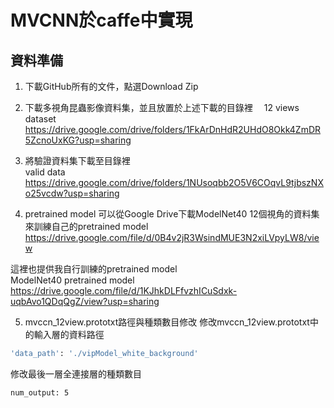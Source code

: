 # MVCNN於caffe中實現    

## 資料準備
1. 下載GitHub所有的文件，點選Download Zip

2. 下載多視角昆蟲影像資料集，並且放置於上述下載的目錄裡　
12 views dataset  
https://drive.google.com/drive/folders/1FkArDnHdR2UHdO8Okk4ZmDR5ZcnoUxKG?usp=sharing  

3. 將驗證資料集下載至目錄裡  
valid data  
https://drive.google.com/drive/folders/1NUsoqbb2O5V6COqvL9tjbszNXo25vcdw?usp=sharing

4. pretrained model
可以從Google Drive下載ModelNet40 12個視角的資料集來訓練自己的pretrained model    
https://drive.google.com/file/d/0B4v2jR3WsindMUE3N2xiLVpyLW8/view

這裡也提供我自行訓練的pretrained model  
ModelNet40 pretrained model  
https://drive.google.com/file/d/1KJhkDLFfvzhICuSdxk-uqbAvo1QDqQgZ/view?usp=sharing  

5. mvccn_12view.prototxt路徑與種類數目修改
修改mvccn_12view.prototxt中的輸入層的資料路徑
```sh
'data_path': './vipModel_white_background'
```
修改最後一層全連接層的種類數目
```sh
num_output: 5
```
